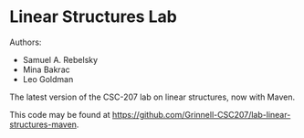# Linear Structures Lab

Authors:

* Samuel A. Rebelsky
* Mina Bakrac
* Leo Goldman

The latest version of the CSC-207 lab on linear structures, now with Maven.

This code may be found at <https://github.com/Grinnell-CSC207/lab-linear-structures-maven>.


